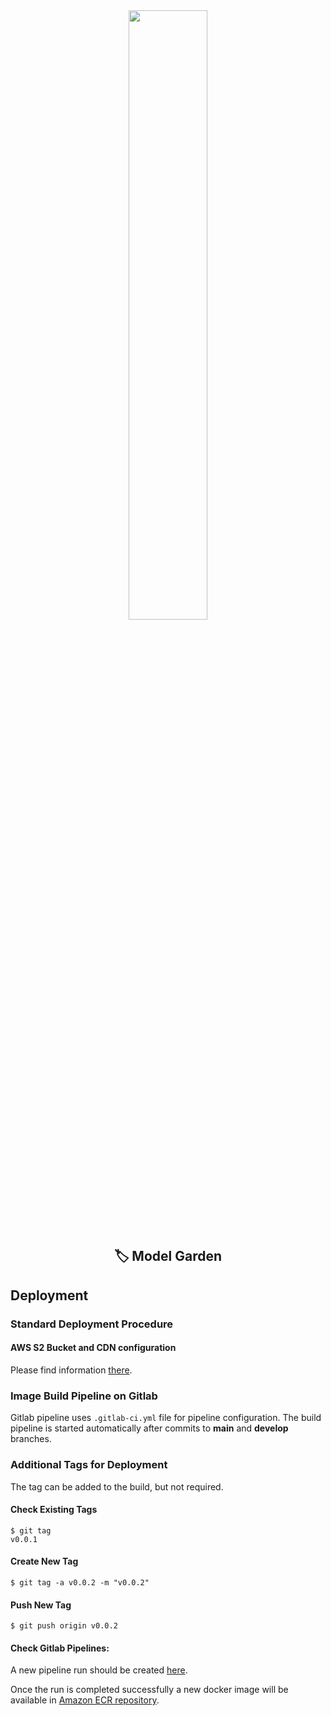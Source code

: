 <div align="center"><img src="https://es.wiki.elvenar.com/images/0/04/Glossy_Garden.png" width="50%"/></div>

<div align="center"><h2>🏷️ Model Garden</h2></div>

## Deployment

### Standard Deployment Procedure

#### AWS S2 Bucket and CDN configuration

Please find information [there](https://kb.epam.com/display/EPMCMLCV/AWS+Bucket+Typical+Setup).


### Image Build Pipeline on Gitlab


Gitlab pipeline uses `.gitlab-ci.yml` file for pipeline configuration. The build pipeline is started automatically after commits to **main** and **develop** branches.


### Additional Tags for Deployment

The tag can be added to the build, but not required.

#### Check Existing Tags
```
$ git tag
v0.0.1
```

#### Create New Tag
```
$ git tag -a v0.0.2 -m "v0.0.2"
```

#### Push New Tag
```
$ git push origin v0.0.2
```

#### Check Gitlab Pipelines:

A new pipeline run should be created [here](https://git.epam.com/epmc-mlcv/model_garden/pipelines).

Once the run is completed successfully a new docker image will be available in [Amazon ECR repository](https://eu-central-1.console.aws.amazon.com/ecr/repositories/model_garden_backend/?region=eu-central-1).